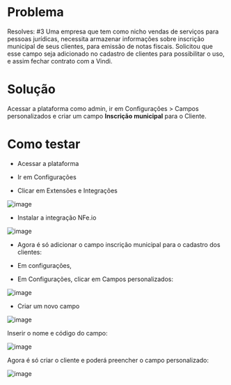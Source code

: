 # Problema
Resolves: #3
 Uma empresa que tem como nicho vendas de serviços para pessoas jurídicas, necessita armazenar informações sobre inscrição municipal de seus clientes, para emissão de notas fiscais. Solicitou que esse campo seja adicionado no cadastro de clientes para possibilitar o uso, e assim fechar contrato com a Vindi.

# Solução
Acessar a plataforma como admin, ir em Configurações > Campos personalizados e criar um campo **Inscrição municipal** para o Cliente.

# Como testar

- Acessar a plataforma

- Ir em Configurações

- Clicar em Extensões e Integrações

![image](https://user-images.githubusercontent.com/74281572/167214203-f292cff7-52b2-4af9-ace5-b89bc52bb2d6.png)

- Instalar a integração NFe.io

![image](https://user-images.githubusercontent.com/74281572/167214316-cbc35ecd-2836-4e39-b073-c6533fc8a03a.png)

- Agora é só adicionar o campo inscrição municipal para o cadastro dos clientes:

- Em configurações,

- Em Configurações, clicar em Campos personalizados:

![image](https://user-images.githubusercontent.com/74281572/167213200-3b56ff7e-fdb1-4b72-a177-21215ca7637a.png)

- Criar um novo campo

![image](https://user-images.githubusercontent.com/74281572/167213286-1ca8bae2-0a27-48b5-a2b9-9a54064cf8d9.png)

Inserir o nome e código do campo:

![image](https://user-images.githubusercontent.com/74281572/167213364-fab92fb9-1702-4e05-bef7-54a105d49370.png)

Agora é só criar o cliente e poderá preencher o campo personalizado:

![image](https://user-images.githubusercontent.com/74281572/167213611-28f419b3-7eb7-4048-9d18-5becbe51b425.png)



